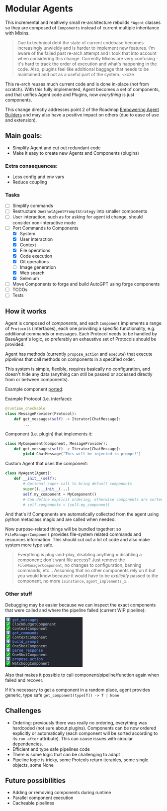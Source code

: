 # Modular Agents

This incremental and realtively small re-architecture rebuilds `*Agent` classes so they are composed of `Components` instead of current multiple inheritance with Mixins.

>Due to technical debt the state of current codebase becomes increasingly unwieldy and is harder to implement new features. I'm aware of the failed past re-arch attempt and I took that into account when considering this change. Currently Mixins are very confusing - it's hard to track the order of execution and what's happening in the code. Also, plugins feel like additional baggage that needs to be maintained and not as a useful part of the system. ~kcze

This re-arch reuses much current code and is done in-place (not from scratch). With this fully implemented, Agent becomes a set of components, and that unifies Agent code and Plugins, now *everything* is just components.

This change directly addresses point 2 of the Roadmap [Empowering Agent Builders](https://github.com/Significant-Gravitas/AutoGPT/discussions/6970) and may also have a positive impact on others (due to ease of use and extension).

## Main goals:
- Simplify Agent and cut out redundant code
- Make it easy to create new Agents and Components (plugins)

### Extra consequences:
- Less config and env vars
- Reduce coupling

### Tasks
- [ ] Simplify commands
- [ ] Restructure `OneShotAgentPromptStrategy` into smaller components
- [ ] User interaction, such as for asking for agent id change, should consider non-interactive mode 
- [ ] Port Commands to Components
  - [x] System
  - [x] User interaction
  - [x] Context
  - [x] File operations
  - [x] Code execution
  - [x] Git operations
  - [ ] Image generation
  - [x] Web search
  - [x] Selenium
- [ ] Move Components to forge and build AutoGPT using forge components
- [ ] TODOs
- [ ] Tests

## How it works
Agent is composed of *components*, and each `Component` implements a range of `Protocol`s (interfaces), each one providing a specific functionality, e.g. additional commands or messages. Each Protocol needs to be handled by BaseAgent's logic, so preferably an exhaustive set of Protocols should be provided.

Agent has methods (currently `propose_action` and `execute`) that execute *pipelines* that call methods on components in a specified order.

This system is simple, flexible, requires basically no configuration, and doesn't hide any data (anything can still be passed or accessed directly from or between components).

Example component [ported](https://github.com/kcze/AutoGPT/blob/kpczerwinski/open-440-modular-agents/autogpts/autogpt/autogpt/components/context/component.py): 

Example Protocol (i.e. interface):
```py
@runtime_checkable
class MessageProvider(Protocol):
    def get_messages(self) -> Iterator[ChatMessage]:
        ...
```
Component (i.e. plugin) that implements it:
```py
class MyComponent(Component, MessageProvider):
    def get_messages(self) -> Iterator[ChatMessage]:
        yield ChatMessage("This will be injected to prompt!")
```
Custom Agent that uses the component:
```py
class MyAgent(Agent):
    def __init__(self):
        # Optional super call to bring default components
        super().__init__(...)
        self.my_component = MyComponent()
        # Can define explicit ordering, otherwise components are sorted automatically
        # self.components = [self.my_component]
```
And that's it! Components are automatically collected from the agent using python metaclass magic and are called when needed.

Now purpose-related things will be bundled together: so `FileManagerComponent` provides file-system related commands and resources information. This should cut out a lot of code and also make system more type safe.

>Everything is plug-and-play, disabling anything = disabling a component; don't want file access? Just remove the `FileManagerComponent`, no changes to configuration, banning commands, etc... Assuming that no other components rely on it but you would know because it would have to be *explicitly* passed to the component, no more `isinstance`, `agent_implements_x`..

### Other stuff
Debugging may be easier because we can inspect the exact components that were called and where the pipeline failed (current WIP pipeline):

![](../imgs/modular-pipeline.png)

Also that makes it possible to call component/pipeline/function again when failed and recover.

If it's necessary to get a component in a random place, agent provides generic, type safe `get_component(type[T]) -> T | None`

## Challenges
- Ordering: previously there was really no ordering, everything was hardcoded (not sure about plugins). Components can be now ordered explicitly or automatically (each component will be sorted according to its `run_after` attribute). This can cause issues with circular dependencies.
- Efficient and type safe pipelines code
- There is some logic that can be challenging to adapt
- Pipeline logic is tricky, some Protcols return iterables, some single objects, some None

## Future possibilities
- Adding or removing components during runtime
- Parallel component execution
- Cacheable pipelines